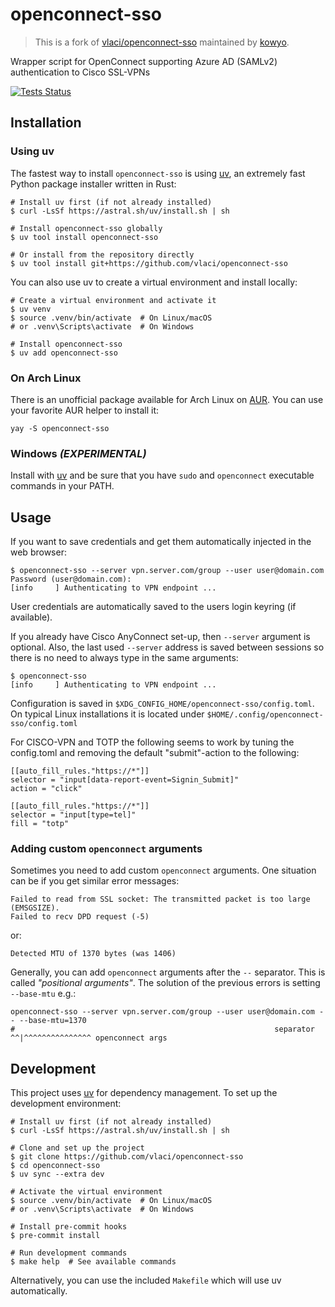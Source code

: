 # openconnect-sso

> This is a fork of [vlaci/openconnect-sso](https://github.com/vlaci/openconnect-sso) maintained by [kowyo](https://github.com/kowyo).

Wrapper script for OpenConnect supporting Azure AD (SAMLv2) authentication
to Cisco SSL-VPNs

[![Tests Status
](https://github.com/vlaci/openconnect-sso/workflows/Tests/badge.svg?branch=master&event=push)](https://github.com/vlaci/openconnect-sso/actions?query=workflow%3ATests+branch%3Amaster+event%3Apush)

## Installation

### Using uv

The fastest way to install `openconnect-sso` is using [uv](https://docs.astral.sh/uv/), an extremely fast Python package installer written in Rust:

```shell
# Install uv first (if not already installed)
$ curl -LsSf https://astral.sh/uv/install.sh | sh

# Install openconnect-sso globally
$ uv tool install openconnect-sso

# Or install from the repository directly
$ uv tool install git+https://github.com/vlaci/openconnect-sso
```

You can also use uv to create a virtual environment and install locally:

```shell
# Create a virtual environment and activate it
$ uv venv
$ source .venv/bin/activate  # On Linux/macOS
# or .venv\Scripts\activate  # On Windows

# Install openconnect-sso
$ uv add openconnect-sso
```

### On Arch Linux

There is an unofficial package available for Arch Linux on
[AUR](https://aur.archlinux.org/packages/openconnect-sso/). You can use your
favorite AUR helper to install it:

``` shell
yay -S openconnect-sso
```

### Windows *(EXPERIMENTAL)*

Install with [uv](#using-uv) and be sure that you have `sudo` and `openconnect`
executable commands in your PATH.

## Usage

If you want to save credentials and get them automatically
injected in the web browser:

```shell
$ openconnect-sso --server vpn.server.com/group --user user@domain.com
Password (user@domain.com):
[info     ] Authenticating to VPN endpoint ...
```

User credentials are automatically saved to the users login keyring (if
available).

If you already have Cisco AnyConnect set-up, then `--server` argument is
optional. Also, the last used `--server` address is saved between sessions so
there is no need to always type in the same arguments:

```shell
$ openconnect-sso
[info     ] Authenticating to VPN endpoint ...
```

Configuration is saved in `$XDG_CONFIG_HOME/openconnect-sso/config.toml`. On
typical Linux installations it is located under
`$HOME/.config/openconnect-sso/config.toml`

For CISCO-VPN and TOTP the following seems to work by tuning the config.toml
and removing the default "submit"-action to the following:

```
[[auto_fill_rules."https://*"]]
selector = "input[data-report-event=Signin_Submit]"
action = "click"

[[auto_fill_rules."https://*"]]
selector = "input[type=tel]"
fill = "totp"
```

### Adding custom `openconnect` arguments

Sometimes you need to add custom `openconnect` arguments. One situation can be if you get similar error messages:

```shell
Failed to read from SSL socket: The transmitted packet is too large (EMSGSIZE).
Failed to recv DPD request (-5)
```

or:

```shell
Detected MTU of 1370 bytes (was 1406)
```

Generally, you can add `openconnect` arguments after the `--` separator. This is called _"positional arguments"_. The
solution of the previous errors is setting `--base-mtu` e.g.:

```shell
openconnect-sso --server vpn.server.com/group --user user@domain.com -- --base-mtu=1370
#                                                          separator ^^|^^^^^^^^^^^^^^^ openconnect args
```

## Development

This project uses [uv](https://docs.astral.sh/uv/) for dependency management. To set up the development environment:

```shell
# Install uv first (if not already installed)
$ curl -LsSf https://astral.sh/uv/install.sh | sh

# Clone and set up the project
$ git clone https://github.com/vlaci/openconnect-sso
$ cd openconnect-sso
$ uv sync --extra dev

# Activate the virtual environment
$ source .venv/bin/activate  # On Linux/macOS
# or .venv\Scripts\activate  # On Windows

# Install pre-commit hooks
$ pre-commit install

# Run development commands
$ make help  # See available commands
```

Alternatively, you can use the included `Makefile` which will use uv automatically.
